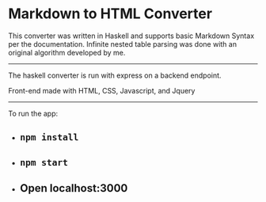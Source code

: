# Markdown to HTML Converter

This converter was written in Haskell and supports basic Markdown Syntax 
per the documentation. Infinite nested table parsing was done with an original 
algorithm developed by me.

---

The haskell converter is run with express on a backend endpoint.

Front-end made with HTML, CSS, Javascript, and Jquery

---
To run the app: 

  - ## `npm install`
  - ## `npm start`
  - ## Open localhost:3000
